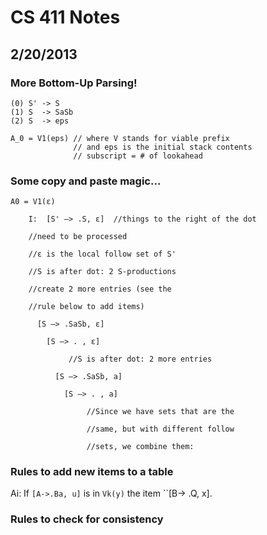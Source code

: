 # CS 411 Notes
## 2/20/2013

### More Bottom-Up Parsing!

```
(0) S' -> S
(1) S  -> SaSb
(2) S  -> eps

A_0 = V1(eps) // where V stands for viable prefix 
              // and eps is the initial stack contents
              // subscript = # of lookahead

```

### Some copy and paste magic...

```
A0 = V1(ε)

    I:  [S' –> .S, ε]  //things to the right of the dot 

    //need to be processed   

    //ε is the local follow set of S' 

    //S is after dot: 2 S-productions 

    //create 2 more entries (see the 

    //rule below to add items) 

      [S –> .SaSb, ε] 

        [S –> . , ε] 

             //S is after dot: 2 more entries 

          [S –> .SaSb, a] 

            [S –> . , a] 

                 //Since we have sets that are the 

                 //same, but with different follow 

                 //sets, we combine them: 
```

### Rules to add new items to a table 

Ai: If ``[A->.Ba, u]`` is in ``Vk(y)`` the item ``[B-> .Q, x].


### Rules to check for consistency


